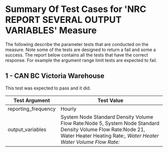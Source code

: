 # Summary Of Test Cases for 'NRC REPORT SEVERAL OUTPUT VARIABLES' Measure
 
The following describe the parameter tests that are conducted on the measure. Note some of the 
tests are designed to return a fail and some a success. The report below contains all the tests that 
have the correct response. For example the argument range limit tests are expected to fail. 
 
## 1 - CAN BC Victoria Warehouse
 
This test was expected to pass and it did.
 
| Test Argument | Test Value |
| ------------- | ---------- |
| reporting_frequency |Hourly |
| output_variables |System Node Standard Density Volume Flow Rate:Node 5, System Node Standard Density Volume Flow Rate:Node 21, Water Heater Heating Rate:*, Water Heater Water Volume Flow Rate:* |
 
